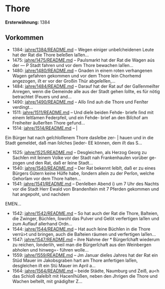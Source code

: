 # Thore

**Ersterwähnung:** 1384

## Vorkommen
- 1384: [jahre/1384/README.md](../jahre/1384/README.md) – Wegen einiger unbeſcheidenen Leute hat der Rat die
Thore beſeßen laſſen...
- 1475: [jahre/1475/README.md](../jahre/1475/README.md) – Paulsmarkt hat der Rat die Wagen aús der —
P Stadt fahren und vor dem Thore bewachen laſſen...
- 1480: [jahre/1480/README.md](../jahre/1480/README.md) – Gnaden in einem roten verhangenen Wagen gefahren
gekommen und vor dem Thore ſein Chorhemd angezogen,
iſt er vor der Großin Thür abgeſeſſen,...
- 1484: [jahre/1484/README.md](../jahre/1484/README.md) – Darauf hat der Rat auf der
Gaſſenmeiſter Anregen, wenn die Gemeinde alle aus der
Stadt gehen ſollte, es für nötig betrachtet (Feuers und
and...
- 1490: [jahre/1490/README.md](../jahre/1490/README.md) – Alſo ſind auh die Thore und
Fenſter verdingt...
- 1511: [jahre/1511/README.md](../jahre/1511/README.md) – Und dieſe beiden Fehde-
briefe ſind mit einem ſeltſamen Federpfeil, und ein Fehde-
brief an den Biſchof am Freiheiter äußerſten Thore
gefund...
- 1514: [jahre/1514/README.md](../jahre/1514/README.md) – |

Ein Bürger hat nach geſchloſſenem Thore dasſelbe zer- |
hauen und in die Stadt gemeldet, daß man ſolches [ieder-
EE können, dem iſt das S...
- 1525: [jahre/1525/README.md](../jahre/1525/README.md) – Desgleichen, als Herzog Georg zu Sachſen mit ſeinem
Volke vor der Stadt nah Frankenhauſen vorüber ge-
zogen und den Rat, daß er ſeine Stadt...
- 1540: [jahre/1540/README.md](../jahre/1540/README.md) – Der Rat bekennt ſelbſt, daß er zu eines Bürgers
Gütern keine Hülfe habe, ſondern allein zu der Perſon,
welche Gehorſam vor dem Thore halten...
- 1541: [jahre/1541/README.md](../jahre/1541/README.md) – Denſelben Abend i} um 7 Uhr des
Nachts vor die Stadt Herr Ewald von Brandenſtein mit
7 Pferden gekommen und hat angepoht, und nachdem


EMEN...
- 1542: [jahre/1542/README.md](../jahre/1542/README.md) – So hat auch der Rat die Thore, Baſteien, die Zwinger,
Büchſen, ſowohl das Pulver und Gelöt verfertigen laſſen
und zum Auflauf allerhand Ordn...
- 1544: [jahre/1544/README.md](../jahre/1544/README.md) – Hat auch ſeine Büchſen in die Thore verrü>t und bringen,
auch die Baſteien räumen und verfertigen laſſen...
- 1547: [jahre/1547/README.md](../jahre/1547/README.md) – ihre Nahme der *
Bürgerſchaft wiederum zu reichen, ſonderlih, weil man
die Bürgerſchaft aus den Weinbergen abholen und hinweg=-
führen wolle...
- 1559: [jahre/1559/README.md](../jahre/1559/README.md) – Jm Januar dieſes Jahres hat der Rat ein Stüd
Mauer im Jakobsgraben hart am Thore anfertigen laſſen,
desgleichen iſt ein Stü Mauer im April a...
- 1564: [jahre/1564/README.md](../jahre/1564/README.md) – beide Städte, Naumburg und Zeiß, au<h das Schloß
daſelbſt mit Hacenſhüßen, neben den Jhrigen die Thore
und Wachen beſtellt, mit gnädigſter Z...
